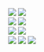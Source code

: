 
<!--
https://simpleicons.org/
로고 이름 복사 - hex color 값 복사
-->

<div>

<img src="https://img.shields.io/badge/kotlin-7F52FF?style=flat&logo=kotlin&logoColor=white"/>
<img src="https://img.shields.io/badge/openjdk-000000?style=flat-square&logo=openjdk&logoColor=white"/>
<br/>
<img src="https://img.shields.io/badge/springboot-6DB33F?style=flat&logo=springboot&logoColor=white"/>
<img src="https://img.shields.io/badge/hibernate-59666CF?style=flat&logo=hibernate&logoColor=white"/>
<br/>
<img src="https://img.shields.io/badge/mysql-4479A1?style=flat&logo=mysql&logoColor=white"/>
<img src="https://img.shields.io/badge/mariadb-003545?style=flat&logo=mariadb&logoColor=white"/>
<br/>
<img src="https://img.shields.io/badge/redis-DC382D?style=flat&logo=redis&logoColor=white"/>
<img src="https://img.shields.io/badge/apachekafka-231F20?style=flat&logo=apachekafka&logoColor=white"/>
<img src="https://img.shields.io/badge/docker-2496ED?style=flat&logo=docker&logoColor=white"/>




</div>



<!--
**newkayak12/newkayak12** is a ✨ _special_ ✨ repository because its `README.md` (this file) appears on your GitHub profile.

Here are some ideas to get you started:

- 🔭 I’m currently working on ...
- 🌱 I’m currently learning ...
- 👯 I’m looking to collaborate on ...
- 🤔 I’m looking for help with ...
- 💬 Ask me about ...
- 📫 How to reach me: ...
- 😄 Pronouns: ...
- ⚡ Fun fact: ...
-->
